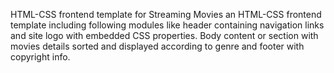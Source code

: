
HTML-CSS frontend template for Streaming Movies 
an HTML-CSS frontend template including following modules like header containing navigation links and site logo with embedded CSS properties. 
Body content or section with movies details sorted and displayed according to genre and footer with copyright info.
